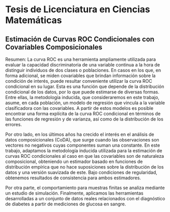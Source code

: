 # Tesis de Licenciatura en Ciencias Matemáticas
## Estimación de Curvas ROC Condicionales con Covariables Composicionales

Resumen:
La curva ROC es una herramienta ampliamente utilizada para evaluar la capacidad discriminatoria de una variable continua a la hora de distinguir individuos de dos clases o poblaciones. En casos en los que, en forma adicional, se miden covariables que brindan información sobre la condición de interés, puede resultar conveniente utilizar la curva ROC condicional en su lugar. Esta es una función que depende de la distribución condicional de los datos, por lo que puede estimarse de diversas formas. Entre ellas, la metodología inducida, que consideraremos en este trabajo, asume, en cada población, un modelo de regresión que vincula a la variable clasificadora con las covariables. A partir de estos modelos es posible encontrar una forma explícita de la curva ROC condicional en términos de las funciones de regresión y de varianza, así como de la distribución de los errores.

Por otro lado, en los últimos años ha crecido el interés en el análisis de datos composicionales (CoDA), que surge cuando las observaciones son vectores no negativos cuyas componentes suman una constante. En este trabajo, adaptamos la metodología inducida utilizada para la estimación de curvas ROC condicionales al caso en que las covariables son de naturaleza composicional, obteniendo un estimador basado en funciones de distribución empírica que no hace suposiciones sobre la distribución de los datos y una versión suavizada de este. Bajo condiciones de regularidad, obtenemos resultados de consistencia para ambos estimadores.

Por otra parte, el comportamiento para muestras finitas se analiza mediante un estudio de simulación. Finalmente, aplicamos las herramientas desarrolladas a un conjunto de datos reales relacionados con el diagnóstico de diabetes a partir de mediciones de glucosa en sangre.
